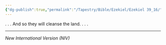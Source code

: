```yaml
---
{"dg-publish":true,"permalink":"/Tapestry/Bible/Ezekiel/Ezekiel 39_16/","title":"Ezekiel 39:16","hide":true,"tags":["bible-verse","bible-verse"],"dgHomeLink":true,"dgShowLocalGraph":true,"dgEnableSearch":true}
---
```


. . . And so they will cleanse the land. . . . 

---
*New International Version (NIV)*